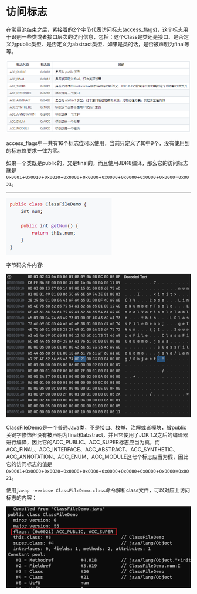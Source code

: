 # 访问标志

在常量池结束之后，紧接着的2个字节代表访问标志(access_flags)，这个标志用于识别一些类或者接口层次的访问信息，包括：这个Class是类还是接口、是否定义为public类型、是否定义为abstract类型、如果是类的话，是否被声明为final等等。

![](../../img/img_04.png)

access_flags中一共有16个标志位可以使用，当前只定义了其中9个，没有使用到的标志位要求一律为零。

如果一个类既是public的，又是final的，而且使用JDK8编译，那么它的访问标志就是`0x0001`+`0x0010`+`0x0020`+`0x0000`+`0x0000`+`0x0000`+`0x0000`+`0x0000`+`0x0000`=`0x0031`。

---

![](../../img/class_demo_code.png)

字节码文件内容:

![](../../img/class_file3.png)

ClassFileDemo是一个普通Java类，不是接口、枚举、注解或者模块，被public关键字修饰但没有被声明为final和abstract，并且它使用了JDK 1.2之后的编译器进行编译，因此它的ACC_PUBLIC、ACC_SUPER标志应当为真，而ACC_FINAL、ACC_INTERFACE、ACC_ABSTRACT、ACC_SYNTHETIC、ACC_ANNOTATION、ACC_ENUM、ACC_MODULE这七个标志应当为假，因此它的访问标志的值是`0x0001`+`0x0000`+`0x0020`+`0x0000`+`0x0000`+`0x0000`+`0x0000`+`0x0000`+`0x0000`=`0x0021`。

使用`javap -verbose ClassFileDemo.class`命令解析class文件，可以对应上访问标志的内容：

![](../../img/javap2.png)
